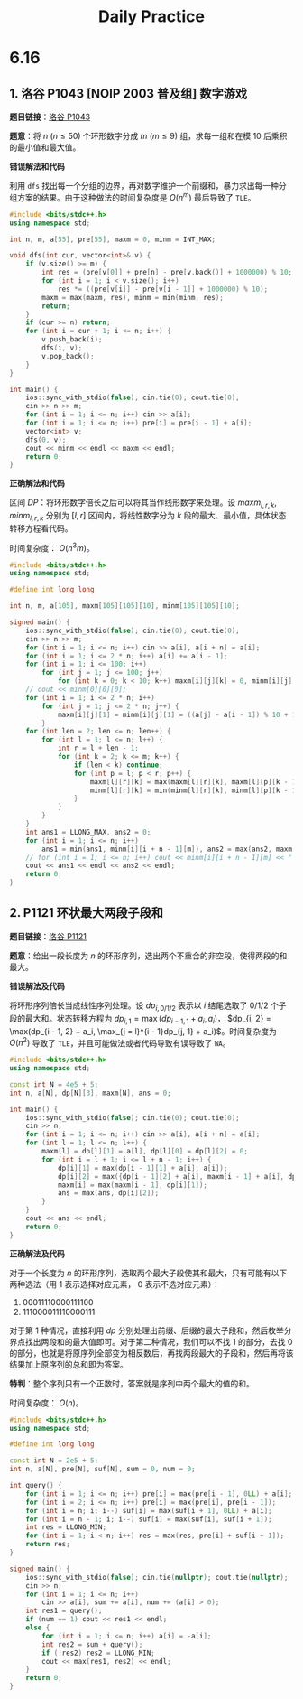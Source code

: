 <h1 style="text-align:center;">Daily Practice</h1>

# 6.16

## 1. 洛谷 P1043 [NOIP 2003 普及组] 数字游戏

**题目链接**：[洛谷 P1043](https://www.luogu.com.cn/problem/P1043)

**题意**：将 $n$ ($n \le 50$) 个环形数字分成 $m$ ($m \le 9$) 组，求每一组和在模 $10$ 后乘积的最小值和最大值。

**错误解法和代码**

利用 `dfs` 找出每一个分组的边界，再对数字维护一个前缀和，暴力求出每一种分组方案的结果。由于这种做法的时间复杂度是 $O(n^m)$ 最后导致了 `TLE`。

```cpp
#include <bits/stdc++.h>
using namespace std;

int n, m, a[55], pre[55], maxm = 0, minm = INT_MAX;

void dfs(int cur, vector<int>& v) {
    if (v.size() >= m) {
        int res = (pre[v[0]] + pre[n] - pre[v.back()] + 1000000) % 10;
        for (int i = 1; i < v.size(); i++)
            res *= ((pre[v[i]] - pre[v[i - 1]] + 1000000) % 10);
        maxm = max(maxm, res), minm = min(minm, res);
        return;
    }
    if (cur >= n) return;
    for (int i = cur + 1; i <= n; i++) {
        v.push_back(i);
        dfs(i, v);
        v.pop_back();
    }
}

int main() {
    ios::sync_with_stdio(false); cin.tie(0); cout.tie(0);
    cin >> n >> m;
    for (int i = 1; i <= n; i++) cin >> a[i];
    for (int i = 1; i <= n; i++) pre[i] = pre[i - 1] + a[i];
    vector<int> v;
    dfs(0, v);
    cout << minm << endl << maxm << endl;
    return 0;
}
```

**正确解法和代码**

区间 $DP$：将环形数字倍长之后可以将其当作线形数字来处理。设 $maxm_{l, r, k}$, $minm_{l, r, k}$ 分别为 $[l, r]$ 区间内，将线性数字分为 $k$ 段的最大、最小值，具体状态转移方程看代码。

时间复杂度： $O(n^3m)$。

```cpp
#include <bits/stdc++.h>
using namespace std;

#define int long long

int n, m, a[105], maxm[105][105][10], minm[105][105][10];

signed main() {
    ios::sync_with_stdio(false); cin.tie(0); cout.tie(0);
    cin >> n >> m;
    for (int i = 1; i <= n; i++) cin >> a[i], a[i + n] = a[i];
    for (int i = 1; i <= 2 * n; i++) a[i] += a[i - 1];
    for (int i = 1; i <= 100; i++)
		for (int j = 1; j <= 100; j++)
			for (int k = 0; k < 10; k++) maxm[i][j][k] = 0, minm[i][j][k] = 1e9;
    // cout << minm[0][0][0];
    for (int i = 1; i <= 2 * n; i++)
        for (int j = 1; j <= 2 * n; j++) {
            maxm[i][j][1] = minm[i][j][1] = ((a[j] - a[i - 1]) % 10 + 10) % 10;
		}
    for (int len = 2; len <= n; len++) {
        for (int l = 1; l <= n; l++) {
			int r = l + len - 1;
            for (int k = 2; k <= m; k++) {
				if (len < k) continue;
                for (int p = l; p < r; p++) {
                    maxm[l][r][k] = max(maxm[l][r][k], maxm[l][p][k - 1] * maxm[p + 1][r][1]);
                    minm[l][r][k] = min(minm[l][r][k], minm[l][p][k - 1] * minm[p + 1][r][1]);
                }
            }
        }
    }
    int ans1 = LLONG_MAX, ans2 = 0;
    for (int i = 1; i <= n; i++)
        ans1 = min(ans1, minm[i][i + n - 1][m]), ans2 = max(ans2, maxm[i][i + n - 1][m]);
	// for (int i = 1; i <= n; i++) cout << minm[i][i + n - 1][m] << " ";
    cout << ans1 << endl << ans2 << endl;
    return 0;
}
```

## 2. P1121 环状最大两段子段和

**题目链接**：[洛谷 P1121](https://www.luogu.com.cn/problem/P1121)

**题意**：给出一段长度为 $n$ 的环形序列，选出两个不重合的非空段，使得两段的和最大。

**错误解法及代码**

将环形序列倍长当成线性序列处理。设 $dp_{i, 0/1/2}$ 表示以 $i$ 结尾选取了 $0/1/2$ 个子段的最大和。状态转移方程为 $dp_{i, 1} = \max(dp_{i - 1, 1} + a_i, a_i)$， $dp_{i, 2} = \max(dp_{i - 1, 2} + a_i, \max_{j = l}^{i - 1}dp_{j, 1} + a_i)$。时间复杂度为 $O(n^2)$ 导致了 `TLE`，并且可能做法或者代码导致有误导致了 `WA`。

```cpp
#include <bits/stdc++.h>
using namespace std;

const int N = 4e5 + 5;
int n, a[N], dp[N][3], maxm[N], ans = 0;

int main() {
	ios::sync_with_stdio(false); cin.tie(0); cout.tie(0);
	cin >> n;
	for (int i = 1; i <= n; i++) cin >> a[i], a[i + n] = a[i];
	for (int l = 1; l <= n; l++) {
		maxm[l] = dp[l][1] = a[l], dp[l][0] = dp[l][2] = 0;
		for (int i = l + 1; i <= l + n - 1; i++) {
			dp[i][1] = max(dp[i - 1][1] + a[i], a[i]);
			dp[i][2] = max({dp[i - 1][2] + a[i], maxm[i - 1] + a[i], dp[i - 1][1] + a[i]});
			maxm[i] = max(maxm[i - 1], dp[i][1]);
			ans = max(ans, dp[i][2]);
		}
	}
	cout << ans << endl;
	return 0;
}
```

**正确解法及代码**

对于一个长度为 $n$ 的环形序列，选取两个最大子段使其和最大，只有可能有以下两种选法（用 $1$ 表示选择对应元素， $0$ 表示不选对应元素）：

1. 00011110000111100
2. 111000011110000111

对于第 $1$ 种情况，直接利用 $dp$ 分别处理出前缀、后缀的最大子段和，然后枚举分界点找出两段和的最大值即可。对于第二种情况，我们可以不找 $1$ 的部分，去找 $0$ 的部分，也就是将原序列全部变为相反数后，再找两段最大的子段和，然后再将该结果加上原序列的总和即为答案。

**特判**：整个序列只有一个正数时，答案就是序列中两个最大的值的和。

时间复杂度： $O(n)$。

```cpp
#include <bits/stdc++.h>
using namespace std;

#define int long long

const int N = 2e5 + 5;
int n, a[N], pre[N], suf[N], sum = 0, num = 0;

int query() {
	for (int i = 1; i <= n; i++) pre[i] = max(pre[i - 1], 0LL) + a[i];
	for (int i = 2; i <= n; i++) pre[i] = max(pre[i], pre[i - 1]);
	for (int i = n; i; i--) suf[i] = max(suf[i + 1], 0LL) + a[i];
	for (int i = n - 1; i; i--) suf[i] = max(suf[i], suf[i + 1]);
	int res = LLONG_MIN;
	for (int i = 1; i < n; i++) res = max(res, pre[i] + suf[i + 1]);
	return res;
}

signed main() {
	ios::sync_with_stdio(false); cin.tie(nullptr); cout.tie(nullptr);
	cin >> n;
	for (int i = 1; i <= n; i++)
		cin >> a[i], sum += a[i], num += (a[i] > 0);
	int res1 = query();
	if (num == 1) cout << res1 << endl;
	else {
		for (int i = 1; i <= n; i++) a[i] = -a[i];
		int res2 = sum + query();
		if (!res2) res2 = LLONG_MIN;
		cout << max(res1, res2) << endl;
	}
	return 0;
}
```
